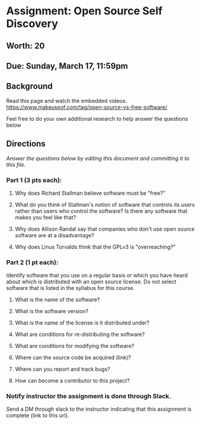 # Assignment: Open Source Self Discovery
## Worth: 20
## Due: Sunday, March 17, 11:59pm
## Background

Read this page and watch the embedded videos. https://www.makeuseof.com/tag/open-source-vs-free-software/

Feel free to do your own additional research to help answer the questions below

## Directions
_Answer the questions below by editing this document and committing it to this file._ 

### Part 1 (3 pts each):
1. Why does Richard Stallman believe software must be "free?"

2. What do you think of Stallman's notion of software that controls its users rather than users who control the software? Is there any software that makes you feel like that?

3. Why does Allison Randal say that companies who don't use open source software are at a disadvantage?

4. Why does Linus Torvalds think that the GPLv3 is "overreaching?"

### Part 2 (1 pt each): 
Identify software that you use on a regular basis or which you have heard about which is distributed with an open source license. Do not select software that is listed in the syllabus for this course.

1. What is the name of the software?

2. What is the software version?

3. What is the name of the license is it distributed under?

4. What are conditions for re-distributing the software?

5. What are conditions for modifying the software?

6. Where can the source code be acquired (link)?

7. Where can you report and track bugs?

8. How can become a contributor to this project?

### Notify instructor the assignment is done through Slack.
Send a DM through slack to the instructor indicating that this assignment is complete (link to this url). 

